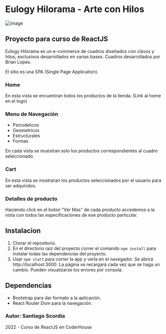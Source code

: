 # Eulogy Hilorama - Arte con Hilos

 ![image]( https://github.com/mmxifra/mmx-designStore/blob/master/mmxDesignStore.gif)


## Proyecto para curso de ReactJS

Eulogy Hilorama es un e-commerce de cuadros diseñados con clavos y hilos, exclusivos desarrollados en varias bases. Cuadros desarrollados por Brian Lopes.  

El sitio es una SPA (Single Page Application).

### Home

En esta vista se encuentran todos los productos de la tienda. (Link al home en el logo)

### Menu de Navegación 

* Psicodelicos 
* Geometricos
* Estructurales
* Formas

En cada vista se muestran solo los productos correspondientes al cuadro seleccionado. 

### Cart

En esta vista se mostraran los productos seleccionados por el usuario para ser adquiridos. 

### Detalles de producto

Haciendo click en el boton "Ver Mas" de cada producto accedemos a la vista con todos las especificaciones de ese producto particular. 


## Instalacion

1. Clonar el repositorio.
2. En el directorio raiz del proyecto correr el comando `npm install` para instalar todas las dependencias del proyecto. 
3. Usar `npm start` para correr la app y verla en el navegador. Se abrirá http://localhost:3000. La página se recargará cada vez que se haga un cambio. Pueden visualizarse los errores por consola. 

## Dependencias

 * Bootstrap para dar formato a la aplicación.
 * React Router Dom para la navegación. 

 ### Autor: Santiago Scordia
2022 - Curso de ReactJS en CoderHouse